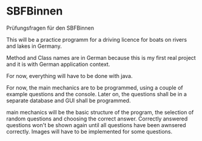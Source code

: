# SBFBinnen
Prüfungsfragen für den SBFBinnen

This will be a practice programm for a driving licence for boats on rivers and lakes in Germany.

Method and Class names are in German because this is my first real project and it is with German application context.

For now, everything will have to be done with java.

For now, the main mechanics are to be programmed, using a couple of example questions and the console.
Later on, the questions shall be in a separate database and GUI shall be programmed.

main mechanics will be the basic structure of the program, the selection of random questions and choosing the correct answer. Correctly answered questions won't be shown again until all questions have been awnsered correctly.
Images will have to be implemented for some questions.
